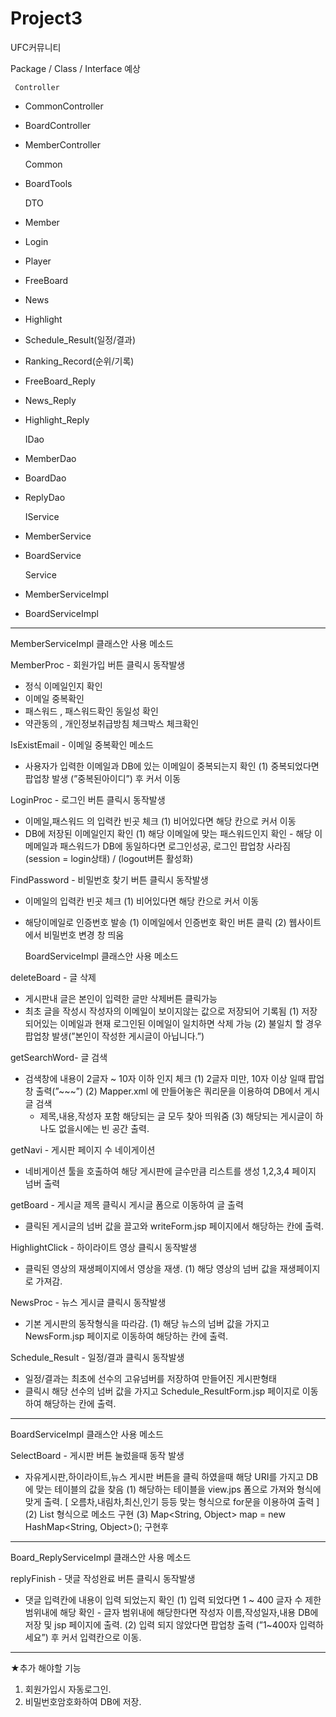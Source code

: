 # Project3
UFC커뮤니티

   Package / Class / Interface  예상

     Controller
 - CommonController
 - BoardController
 - MemberController

     Common 
 - BoardTools
 
     DTO 
 - Member
 - Login
 - Player
 - FreeBoard
 - News
 - Highlight
 - Schedule_Result(일정/결과)
 - Ranking_Record(순위/기록)
 - FreeBoard_Reply
 - News_Reply
 - Highlight_Reply

     IDao
 - MemberDao
 - BoardDao
 - ReplyDao

     IService 
 - MemberService
 - BoardService

     Service
 - MemberServiceImpl
 - BoardServiceImpl

----------------------------------------------------------------

   MemberServiceImpl 클래스안 사용  메소드

MemberProc - 회원가입 버튼 클릭시 동작발생
 - 정식 이메일인지 확인
 - 이메일 중복확인
 - 패스워드 , 패스워드확인 동일성 확인
 - 약관동의 , 개인정보취급방침 체크박스 체크확인

IsExistEmail - 이메일 중복확인 메소드
 - 사용자가 입력한 이메일과 DB에 있는 이메일이 중복되는지 확인
    (1) 중복되었다면 팝업창 발생 (”중복된아이디”) 후 커서 이동

LoginProc - 로그인 버튼 클릭시 동작발생
 - 이메일,패스워드 의 입력칸 빈곳 체크
    (1) 비어있다면 해당 칸으로 커서 이동
 - DB에 저장된 이메일인지 확인
    (1) 해당 이메일에 맞는 패스워드인지 확인
        - 해당 이메메일과 패스워드가 DB에 동일하다면 로그인성공, 로그인 팝업창 사라짐 (session = login상태) / (logout버튼 활성화)

FindPassword - 비밀번호 찾기 버튼 클릭시 동작발생
 - 이메일의 입력칸 빈곳 체크
    (1) 비어있다면 해당 칸으로 커서 이동
 - 해당이메일로 인증번호 발송
    (1) 이메일에서 인증번호 확인 버튼 클릭
    (2) 웹사이트에서 비밀번호 변경 창 띄움

   BoardServiceImpl 클래스안 사용  메소드

 deleteBoard - 글 삭제
 - 게시판내 글은 본인이 입력한 글만 삭제버튼 클릭가능 
 - 최초 글을 작성시 작성자의 이메일이 보이지않는 값으로 저장되어 기록됨
   (1) 저장되어있는 이메일과 현재 로그인된 이메일이 일치하면 삭제 가능
   (2) 불일치 할 경우 팝업창 발생(”본인이 작성한 게시글이 아닙니다.”)

 getSearchWord- 글 검색
 - 검색창에 내용이 2글자 ~ 10자 이하 인지 체크
   (1) 2글자 미만, 10자 이상 일때 팝업창 출력(”~~~”)
   (2) Mapper.xml 에 만들어놓은 쿼리문을 이용하여 DB에서 게시글 검색
      - 제목,내용,작성자 포함 해당되는 글 모두 찾아 띄워줌
   (3) 해당되는 게시글이 하나도 없을시에는 빈 공간 출력.

 getNavi - 게시판 페이지 수 네이게이션
 - 네비게이션 툴을 호출하여 해당 게시판에 글수만큼 리스트를 생성 1,2,3,4 페이지 넘버 출력 

 getBoard - 게시글 제목 클릭시 게시글 폼으로 이동하여 글 출력
 - 클릭된 게시글의 넘버 값을 끌고와 writeForm.jsp 페이지에서 해당하는 칸에 출력.

HighlightClick - 하이라이트 영상 클릭시 동작발생
 - 클릭된 영상의 재생페이지에서 영상을 재생.
   (1) 해당 영상의 넘버 값을 재생페이지로 가져감.
 
NewsProc - 뉴스 게시글 클릭시 동작발생
 - 기본 게시판의 동작형식을 따라감.
   (1) 해당 뉴스의 넘버 값을 가지고 NewsForm.jsp 페이지로 이동하여 해당하는 칸에 출력.

Schedule_Result - 일정/결과 클릭시 동작발생
 - 일정/결과는 최초에 선수의 고유넘버를 저장하여 만들어진 게시판형태
 - 클릭시 해당 선수의 넘버 값을 가지고 Schedule_ResultForm.jsp 페이지로 이동하여 해당하는 칸에 출력.

----------------------------------------------------------------

   BoardServiceImpl 클래스안 사용  메소드

 SelectBoard - 게시판 버튼 눌렀을때 동작 발생
  - 자유게시판,하이라이트,뉴스 게시판 버튼을 클릭 하였을때 해당 URI를 가지고 DB에 맞는 테이블의 값을 찾음
   (1) 해당하는 테이블을 view.jps 폼으로 가져와 형식에 맞게 출력. [ 오름차,내림차,최신,인기 등등 맞는 형식으로 for문을 이용하여 출력 ]
   (2) List 형식으로 메소드 구현
   (3) Map<String, Object> map = new HashMap<String, Object>();    구현후  

----------------------------------------------------------------

   Board_ReplyServiceImpl 클래스안 사용  메소드

replyFinish - 댓글 작성완료 버튼 클릭시 동작발생
 - 댓글 입력칸에 내용이 입력 되었는지 확인
   (1) 입력 되었다면 1 ~ 400 글자 수 제한 범위내에 해당 확인
       - 글자 범위내에 해당한다면 작성자 이름,작성일자,내용 DB에 저장 및 jsp 페이지에 출력.
   (2) 입력 되지 않았다면 팝업창 출력 (”1~400자 입력하세요”) 후 커서 입력칸으로 이동.

----------------------------------------------------------------
★추가 해야할 기능

1. 회원가입시 자동로그인.
2. 비밀번호암호화하여 DB에 저장.


